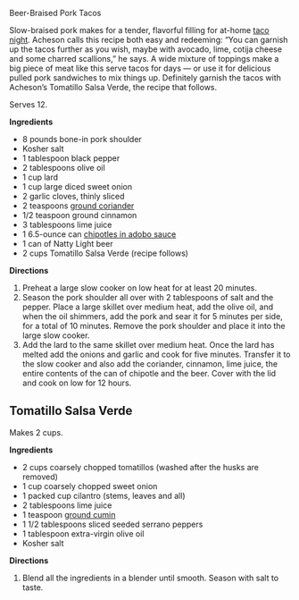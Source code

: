   <span data-editable="caption" class="inline-placeholder">Beer-Braised Pork Tacos</span>
 

  <p class="paragraph inline-placeholder" data-uri="cms.cnn.com/_components/paragraph/instances/cl0jpv90a003u3e6r15ir5xm7@published" data-editable="text" data-component-name="paragraph">
      Slow-braised pork makes for a tender, flavorful filling for at-home&nbsp;<a href="https://www.cnn.com/2020/06/17/cnn-underscored/how-to-make-tacos-at-home">taco night</a>. Acheson calls this recipe both easy and redeeming: “You can garnish up the tacos further as you wish, maybe with avocado, lime, cotija cheese and some charred scallions,” he says. A wide mixture of toppings make a big piece of meat like this serve tacos for days — or use it for delicious pulled pork sandwiches to mix things up. Definitely garnish the tacos with Acheson’s Tomatillo Salsa Verde, the recipe that follows.
  </p>

  <p class="paragraph inline-placeholder" data-uri="cms.cnn.com/_components/paragraph/instances/cl0jpvopl004h3e6rem17n4sq@published" data-editable="text" data-component-name="paragraph">
      Serves 12.
  </p>

  <p class="paragraph inline-placeholder" data-uri="cms.cnn.com/_components/paragraph/instances/cl0jpvrbj004s3e6r2prndtto@published" data-editable="text" data-component-name="paragraph">
      <strong>Ingredients</strong>
  </p>

  <div data-uri="cms.cnn.com/_components/list/instances/cl0mppg5z00823e6rof64n1gn@published" class="list " data-editable="settings">
  <ul class="list__items list__items--ul">
      <li class="list__item"><span>8 pounds bone-in pork shoulder</span></li>
      <li class="list__item"><span>Kosher salt</span></li>
      <li class="list__item"><span>1 tablespoon black pepper</span></li>
      <li class="list__item"><span>2 tablespoons olive oil</span></li>
      <li class="list__item"><span>1 cup lard</span></li>
      <li class="list__item"><span>1 cup large diced sweet onion</span></li>
      <li class="list__item"><span>2 garlic cloves, thinly sliced</span></li>
      <li class="list__item"><span>2 teaspoons&nbsp;<a href="https://www.amazon.com/Morton-Bassett-Coriander-Grand-1-5/dp/B00CNVJ1NG?&amp;linkCode=ll1&amp;tag=0311slowcookerrecipes-20&amp;linkId=40ce33636eb71aebea692a4b340e5b1b&amp;language=en_US&amp;ref_=as_li_ss_tl" target="_blank">ground coriander</a></span></li>
      <li class="list__item"><span>1/2 teaspoon ground cinnamon</span></li>
      <li class="list__item"><span>3 tablespoons lime juice</span></li>
      <li class="list__item"><span>1 6.5-ounce can&nbsp;<a href="https://www.amazon.com/Morena-LA-MOR-CH-24/dp/B0000GGQD4?&amp;linkCode=ll1&amp;tag=0311slowcookerrecipes-20&amp;linkId=167d263f208d5fd6dc8152b339ab51f2&amp;language=en_US&amp;ref_=as_li_ss_tl" target="_blank">chipotles in adobo sauce</a></span></li>
      <li class="list__item"><span>1 can of Natty Light beer</span></li>
      <li class="list__item"><span>2 cups Tomatillo Salsa Verde (recipe follows)</span></li>
  </ul>
</div>

  <p class="paragraph inline-placeholder" data-uri="cms.cnn.com/_components/paragraph/instances/cl0jpwpoi005s3e6rzyo1moo3@published" data-editable="text" data-component-name="paragraph">
      <strong>Directions</strong>
  </p>

  <div data-uri="cms.cnn.com/_components/list/instances/cl0mqb09f009a3e6rhjop5b3z@published" class="list " data-editable="settings">
  <ol class="list__items list__items--ol">
      <li class="list__item"><span>Preheat a large slow cooker on low heat for at least 20 minutes.</span></li>
      <li class="list__item"><span>Season the pork shoulder all over with 2 tablespoons of salt and the pepper. Place a large skillet over medium heat, add the olive oil, and when the oil shimmers, add the pork and sear it for 5 minutes per side, for a total of 10 minutes. Remove the pork shoulder and place it into the large slow cooker.</span></li>
      <li class="list__item"><span>Add the lard to the same skillet over medium heat. Once the lard has melted add the onions and garlic and cook for five minutes. Transfer it to the slow cooker and also add the coriander, cinnamon, lime juice, the entire contents of the can of chipotle and the beer. Cover with the lid and cook on low for 12 hours.</span></li>
  </ol>
</div>

  <h2 class="subheader" data-editable="text" data-uri="cms.cnn.com/_components/subheader/instances/cl0jpwayp005g3e6rir074gww@published" data-component-name="subheader" id="tomatillo-salsa-verde">
    Tomatillo Salsa Verde
</h2>

  <p class="paragraph inline-placeholder" data-uri="cms.cnn.com/_components/paragraph/instances/cl0jsw03y00733e6rxzvmwehq@published" data-editable="text" data-component-name="paragraph">
      Makes 2 cups.
  </p>

  <p class="paragraph inline-placeholder" data-uri="cms.cnn.com/_components/paragraph/instances/cl0jsw6kt007f3e6rxfam5a5l@published" data-editable="text" data-component-name="paragraph">
      <strong>Ingredients</strong>
  </p>

  <div data-uri="cms.cnn.com/_components/list/instances/cl0mqg17500ai3e6rdhjllhdi@published" class="list " data-editable="settings">
  <ul class="list__items list__items--ul">
      <li class="list__item"><span>2 cups coarsely chopped tomatillos (washed after the husks are removed)</span></li>
      <li class="list__item"><span>1 cup coarsely chopped sweet onion</span></li>
      <li class="list__item"><span>1 packed cup cilantro (stems, leaves and all)</span></li>
      <li class="list__item"><span>2 tablespoons lime juice</span></li>
      <li class="list__item"><span>1 teaspoon&nbsp;<a href="https://www.amazon.com/McCormick-Gourmet-Organic-Ground-Cumin/dp/B0029JU8SE?&amp;linkCode=ll1&amp;tag=0311slowcookerrecipes-20&amp;linkId=697091a9a8a022569431138b94158882&amp;language=en_US&amp;ref_=as_li_ss_tl" target="_blank">ground cumin</a></span></li>
      <li class="list__item"><span>1 1/2 tablespoons sliced seeded serrano peppers</span></li>
      <li class="list__item"><span>1 tablespoon extra-virgin olive oil</span></li>
      <li class="list__item"><span>Kosher salt</span></li>
  </ul>
</div>

  <p class="paragraph inline-placeholder" data-uri="cms.cnn.com/_components/paragraph/instances/cl0jsw6kt007h3e6rld9gkjk5@published" data-editable="text" data-component-name="paragraph">
      <strong>Directions</strong>
  </p>

  <div data-uri="cms.cnn.com/_components/list/instances/cl0mqjpo500cb3e6rnfodxkk4@published" class="list " data-editable="settings">
  <ol class="list__items list__items--ol">
      <li class="list__item"><span>Blend all the ingredients in a blender until smooth. Season with salt to taste.</span></li>
  </ol>
</div>
